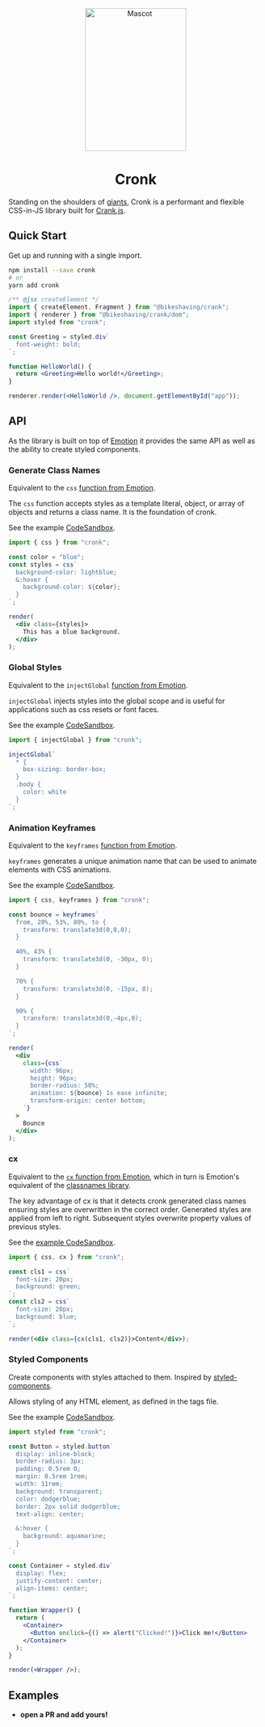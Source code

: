 <p align="center" style="color: #343a40">
  <a href="https://www.deviantart.com/gessy92">
    <img src="https://cdn.jsdelivr.net/gh/jpbow/cronk@master/cronk.png" alt="Mascot" height="283" width="200">
  </a>
  <h1 align="center">Cronk</h1>
</p>

Standing on the shoulders of [giants](https://emotion.sh), Cronk is a performant and flexible CSS-in-JS library built
for [Crank.js](https://github.com/bikeshaving/crank).

## Quick Start

Get up and running with a single import.

```bash
npm install --save cronk
# or
yarn add cronk
```

```jsx
/** @jsx createElement */
import { createElement, Fragment } from "@bikeshaving/crank";
import { renderer } from "@bikeshaving/crank/dom";
import styled from "cronk";

const Greeting = styled.div`
  font-weight: bold;
`;

function HelloWorld() {
  return <Greeting>Hello world!</Greeting>;
}

renderer.render(<HelloWorld />, document.getElementById("app"));
```

## API

As the library is built on top of [Emotion](https://emotion.sh/docs/emotion) it provides the same
API as well as the ability to create styled components.

### Generate Class Names

Equivalent to the `css` [function from Emotion](https://emotion.sh/docs/emotion#css).

The `css` function accepts styles as a template literal, object, or array of objects and returns a class name.
It is the foundation of cronk.

See the example [CodeSandbox](https://codesandbox.io/s/cronk-generate-class-names-crankjs-oxj3n).

```jsx
import { css } from "cronk";

const color = "blue";
const styles = css`
  background-color: lightblue;
  &:hover {
    background-color: ${color};
  }
`;

render(
  <div class={styles}>
    This has a blue background.
  </div>
);
```

### Global Styles

Equivalent to the `injectGlobal` [function from Emotion](https://emotion.sh/docs/emotion#global-styles).

`injectGlobal` injects styles into the global scope and is useful for applications such as css resets or font faces.

See the example [CodeSandbox](https://codesandbox.io/s/cronk-global-styles-crankjs-wbsug).

```jsx
import { injectGlobal } from "cronk";

injectGlobal`
  * {
    box-sizing: border-box;
  }
  .body {
    color: white
  }
`;
```

### Animation Keyframes

Equivalent to the `keyframes` [function from Emotion](https://emotion.sh/docs/emotion#animation-keyframes).

`keyframes` generates a unique animation name that can be used to animate elements with CSS animations.

See the example [CodeSandbox](https://codesandbox.io/s/cronk-animation-keyframes-crankjs-u02vl).

```jsx
import { css, keyframes } from "cronk";

const bounce = keyframes`
  from, 20%, 53%, 80%, to {
    transform: translate3d(0,0,0);
  }

  40%, 43% {
    transform: translate3d(0, -30px, 0);
  }

  70% {
    transform: translate3d(0, -15px, 0);
  }

  90% {
    transform: translate3d(0,-4px,0);
  }
`;

render(
  <div
    class={css`
      width: 96px;
      height: 96px;
      border-radius: 50%;
      animation: ${bounce} 1s ease infinite;
      transform-origin: center bottom;
    `}
  >
    Bounce
  </div>
);
```

### cx

Equivalent to the [`cx` function from Emotion](https://emotion.sh/docs/emotion#cx), which in turn
is Emotion's equivalent of the [classnames library](https://github.com/JedWatson/classnames).

The key advantage of cx is that it detects cronk generated class names ensuring styles are
overwritten in the correct order. Generated styles are applied from left to right.
Subsequent styles overwrite property values of previous styles.

See the [example CodeSandbox](https://codesandbox.io/s/cronk-cx-crankjs-txe95).

```jsx
import { css, cx } from "cronk";

const cls1 = css`
  font-size: 20px;
  background: green;
`;
const cls2 = css`
  font-size: 20px;
  background: blue;
`;

render(<div class={cx(cls1, cls2)}>Content</div>);
```

### Styled Components

Create components with styles attached to them. Inspired by [styled-components](https://styled-components.com/).

Allows styling of any HTML element, as defined in the tags file.

See the example [CodeSandbox](https://codesandbox.io/s/cronk-styled-components-crankjs-m03pv).

```jsx
import styled from "cronk";

const Button = styled.button`
  display: inline-block;
  border-radius: 3px;
  padding: 0.5rem 0;
  margin: 0.5rem 1rem;
  width: 11rem;
  background: transparent;
  color: dodgerblue;
  border: 2px solid dodgerblue;
  text-align: center;

  &:hover {
    background: aquamarine;
  }
`;

const Container = styled.div`
  display: flex;
  justify-content: center;
  align-items: center;
`;

function Wrapper() {
  return (
    <Container>
      <Button onclick={() => alert("Clicked!")}>Click me!</Button>
    </Container>
  );
}

render(<Wrapper />);
```

## Examples

- **open a PR and add yours!**
